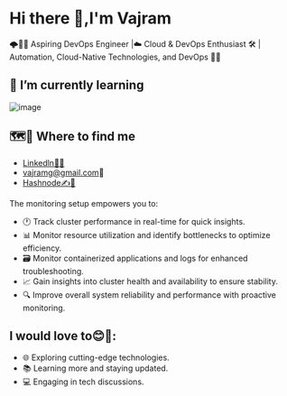# Hi there 👋,I'm Vajram
🌩️👩‍💻 Aspiring DevOps Engineer |☁️ Cloud & DevOps Enthusiast 🛠️ | Automation, Cloud-Native Technologies, and DevOps 🚀🤖

 ## 🌱 I’m currently learning 

![image](https://github.com/vajramg/258632315-3385d702-1285-47ff-8884-ca56aa13d63f)

## 🗺️📍 Where to find me
- [Linkedln👔🔗](https://www.linkedin.com/in/vajramg/)
- vajramg@gmail.com📧
- [Hashnode✍️📝](https://hashnode.com/@vajramg)

The monitoring setup empowers you to:

- 🕐 Track cluster performance in real-time for quick insights.
- 📊 Monitor resource utilization and identify bottlenecks to optimize efficiency.
- 🗃️ Monitor containerized applications and logs for enhanced troubleshooting.
- 📈 Gain insights into cluster health and availability to ensure stability.
- 🔍 Improve overall system reliability and performance with proactive monitoring.

## I would love to😊🌟:

- 🌐 Exploring cutting-edge technologies.
- 📚 Learning more and staying updated.
- 💻 Engaging in tech discussions.
